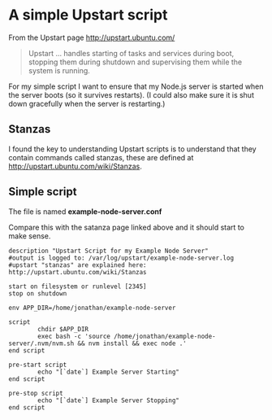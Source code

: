 # A simple Upstart script

From the Upstart page http://upstart.ubuntu.com/

> Upstart ... handles starting of tasks and services during boot, stopping them during shutdown and supervising them while the system is running.

For my simple script I want to ensure that my Node.js server is started when the server boots (so it survives restarts). (I could also make sure it is shut down gracefully when the server is restarting.)

## Stanzas

I found the key to understanding Upstart scripts is to understand that they contain commands called stanzas, these are defined at http://upstart.ubuntu.com/wiki/Stanzas.

## Simple script

The file is named **example-node-server.conf**

Compare this with the satanza page linked above and it should start to make sense.

```
description "Upstart Script for my Example Node Server"
#output is logged to: /var/log/upstart/example-node-server.log
#upstart "stanzas" are explained here: http://upstart.ubuntu.com/wiki/Stanzas

start on filesystem or runlevel [2345]
stop on shutdown

env APP_DIR=/home/jonathan/example-node-server

script
        chdir $APP_DIR
        exec bash -c 'source /home/jonathan/example-node-server/.nvm/nvm.sh && nvm install && exec node .'
end script

pre-start script
        echo "[`date`] Example Server Starting"
end script

pre-stop script
        echo "[`date`] Example Server Stopping"
end script
```
